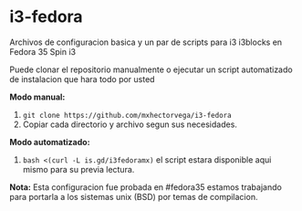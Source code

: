 # i3-fedora

Archivos de configuracion basica y un par de scripts para i3 i3blocks en Fedora 35 Spin i3

Puede clonar el repositorio manualmente o ejecutar un script automatizado de instalacion que hara todo por usted 

**Modo manual:**
1. ```git clone https://github.com/mxhectorvega/i3-fedora```
2. Copiar cada directorio y archivo segun sus necesidades.

**Modo automatizado:**
1. ```bash <(curl -L is.gd/i3fedoramx)``` el script estara disponible aqui mismo para su previa lectura.

**Nota:**
Esta configuracion fue probada en #fedora35 estamos trabajando para portarla a los sistemas unix (BSD) por temas de compilacion.